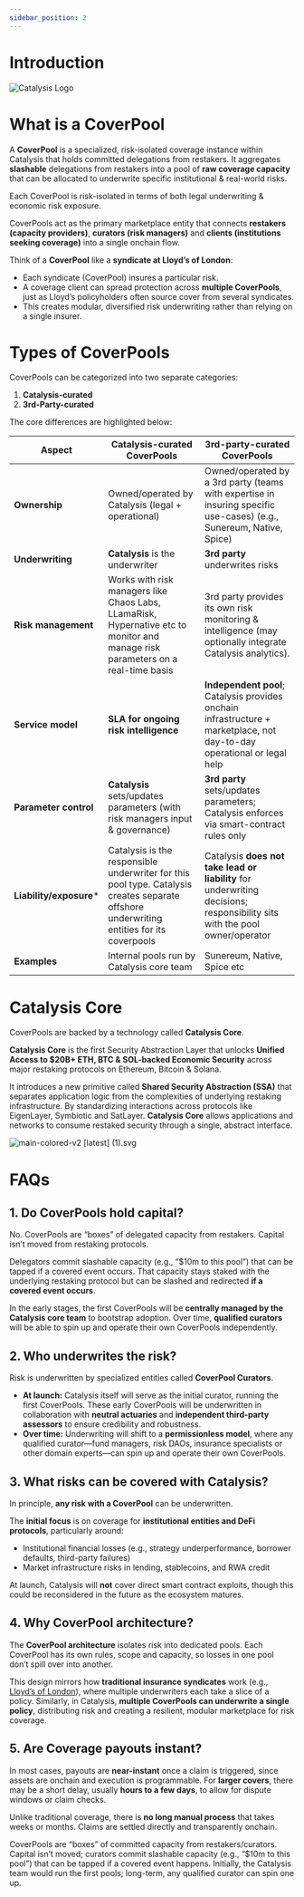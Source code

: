 ```yaml
---
sidebar_position: 2
---
```


# Introduction

<div style={{textAlign: 'center'}}>

![Catalysis Logo](/img/catalysis.png)

</div>

# What is a CoverPool

A **CoverPool** is a specialized, risk-isolated coverage instance within Catalysis that holds committed delegations from restakers. It aggregates **slashable** delegations from restakers into a pool of **raw coverage capacity** that can be allocated to underwrite specific institutional & real-world risks.

Each CoverPool is risk-isolated in terms of both legal underwriting & economic risk exposure.

CoverPools act as the primary marketplace entity that connects **restakers (capacity providers)**, **curators (risk managers)** and **clients (institutions seeking coverage)** into a single onchain flow.

Think of a **CoverPool** like a **syndicate at Lloyd’s of London**:

- Each syndicate (CoverPool) insures a particular risk.
- A coverage client can spread protection across **multiple CoverPools**, just as Lloyd’s policyholders often source cover from several syndicates.
- This creates modular, diversified risk underwriting rather than relying on a single insurer.

# Types of CoverPools

CoverPools can be categorized into two separate categories:

1. **Catalysis-curated**
2. **3rd-Party-curated**

The core differences are highlighted below:

| **Aspect** | **Catalysis-curated CoverPools** | **3rd-party-curated CoverPools** |
| --- | --- | --- |
| **Ownership** | Owned/operated by Catalysis (legal + operational) | Owned/operated by a 3rd party (teams with expertise in insuring specific use-cases) (e.g., Sunereum, Native, Spice) |
| **Underwriting** | **Catalysis** is the underwriter | **3rd party** underwrites risks |
| **Risk management** | Works with risk managers like Chaos Labs, LLamaRisk, Hypernative etc to monitor and manage risk parameters on a real-time basis | 3rd party provides its own risk monitoring & intelligence (may optionally integrate Catalysis analytics). |
| **Service model** | **SLA for ongoing risk intelligence** | **Independent pool**; Catalysis provides onchain infrastructure + marketplace, not day-to-day operational or legal help |
| **Parameter control** | **Catalysis** sets/updates parameters (with risk managers input & governance) | **3rd party** sets/updates parameters; Catalysis enforces via smart-contract rules only |
| **Liability/exposure*** | Catalysis is the responsible underwriter for this pool type. Catalysis creates separate offshore underwriting entities for its coverpools | Catalysis **does not take lead or liability** for underwriting decisions; responsibility sits with the pool owner/operator |
| **Examples** | Internal pools run by Catalysis core team | Sunereum, Native, Spice etc |

# Catalysis Core

CoverPools are backed by a technology called **Catalysis Core**.

**Catalysis Core** is the first Security Abstraction Layer that unlocks **Unified Access to $20B+ ETH, BTC & SOL-backed Economic Security** across major restaking protocols on Ethereum, Bitcoin & Solana.

It introduces a new primitive called **Shared Security Abstraction (SSA)** that separates application logic from the complexities of underlying restaking infrastructure. By standardizing interactions across protocols like EigenLayer, Symbiotic and SatLayer. **Catalysis Core** allows applications and networks to consume restaked security through a single, abstract interface.

![main-colored-v2 [latest] (1).svg](attachment:27fa746e-39f6-4960-81c3-af9faf104274:main-colored-v2_latest_(1).svg)

# **FAQs**

## **1. Do CoverPools hold capital?**

No. CoverPools are “boxes” of delegated capacity from restakers. Capital isn’t moved from restaking protocols.

Delegators commit slashable capacity (e.g., “$10m to this pool”) that can be tapped if a covered event occurs. That capacity stays staked with the underlying restaking protocol but can be slashed and redirected **if a covered event occurs**.

In the early stages, the first CoverPools will be **centrally managed by the Catalysis core team** to bootstrap adoption. Over time, **qualified curators** will be able to spin up and operate their own CoverPools independently.

## **2. Who underwrites the risk?**

Risk is underwritten by specialized entities called **CoverPool Curators**.

- **At launch:** Catalysis itself will serve as the initial curator, running the first CoverPools. These early CoverPools will be underwritten in collaboration with **neutral actuaries** and **independent third-party assessors** to ensure credibility and robustness.
- **Over time:** Underwriting will shift to a **permissionless model**, where any qualified curator—fund managers, risk DAOs, insurance specialists or other domain experts—can spin up and operate their own CoverPools.

## **3. What risks can be covered with Catalysis?**

In principle, **any risk with a CoverPool** can be underwritten.

The **initial focus** is on coverage for **institutional entities and DeFi protocols**, particularly around:

- Institutional financial losses (e.g., strategy underperformance, borrower defaults, third-party failures)
- Market infrastructure risks in lending, stablecoins, and RWA credit

At launch, Catalysis will **not** cover direct smart contract exploits, though this could be reconsidered in the future as the ecosystem matures.

## **4. Why CoverPool architecture?**

The **CoverPool architecture** isolates risk into dedicated pools. Each CoverPool has its own rules, scope and capacity, so losses in one pool don’t spill over into another.

This design mirrors how **traditional insurance syndicates** work (e.g., [Lloyd’s of London](https://www.lloyds.com/)), where multiple underwriters each take a slice of a policy. Similarly, in Catalysis, **multiple CoverPools can underwrite a single policy**, distributing risk and creating a resilient, modular marketplace for risk coverage.

## **5. Are Coverage payouts instant?**

In most cases, payouts are **near-instant** once a claim is triggered, since assets are onchain and execution is programmable. For **larger covers**, there may be a short delay, usually **hours to a few days**, to allow for dispute windows or claim checks.

Unlike traditional coverage, there is **no long manual process** that takes weeks or months. Claims are settled directly and transparently onchain.

CoverPools are “boxes” of committed capacity from restakers/curators. Capital isn’t moved; curators commit slashable capacity (e.g., “$10m to this pool”) that can be tapped if a covered event happens. Initially, the Catalysis team would run the first pools; long-term, any qualified curator can spin one up.